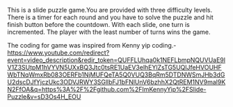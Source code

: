This is a slide puzzle game.You are provided with three difficulty levels. There is a timer for each round and you have to solve the puzzle and hit finish button before the countdown. With each slide, one turn is incremented. The player with the least number of turns wins the game.

The coding for game was inspired from Kenny yip coding.-https://www.youtube.com/redirect?event=video_description&redir_token=QUFFLUhqa0k1NEFLbmpNQUVUaE9lV1Z3SUtpM1hVYVN5UXxBQ3Jtc0tsRE1UaEV3elhEYlZsTG5UQlJfeHVOUHFWbTNqWmxRb083OERFb1NjMUFQeTA5Q0VUQ3BqRm5DTDNWSmJHb3dGU2dscDJfYjczUkc3ODVJRWY3SGllbFJ1bFNlUnV6bzhhX2QtREM1NV9mal9KN2FfOA&q=https%3A%2F%2Fgithub.com%2FImKennyYip%2FSlide-Puzzle&v=sD3Os4H_EOU